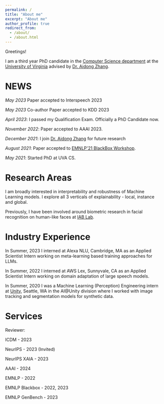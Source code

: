 ```yaml
---
permalink: /
title: "About me"
excerpt: "About me"
author_profile: true
redirect_from: 
  - /about/
  - /about.html
---
```

Greetings!

I am a third year PhD candidate in the [Computer Science department](https://engineering.virginia.edu/departments/computer-science) at the [University of Virginia](https://engineering.virginia.edu/) advised by [Dr. Aidong Zhang](https://www.cs.virginia.edu/~az9eg/website/lab.html).


NEWS
======

*May 2023* Paper accepted to Interspeech 2023

*May 2023* Co-author Paper accepted to KDD 2023

*April 2023*: I passed my Qualification Exam. Officially a PhD Candidate now.

*November 2022*: Paper accepted to AAAI 2023.

*December 2021*: I join [Dr. Aidong Zhang](https://engineering.virginia.edu/faculty/aidong-zhang) for future research 

*August 2021*: Paper accepted to [EMNLP'21 BlackBox Workshop](https://blackboxnlp.github.io/).

*May 2021*: Started PhD at UVA CS.


Research Areas
======
I am broadly interested in interpretability and robustness of Machine Learning models. I explore all 3 verticals of explainability - local, instance and global. 

Previously, I have been involved around biometric research in facial recognition on human-like faces at [IAB Lab](http://iab-rubric.org/).


Industry Experience
======
In Summer, 2023 I interned at Alexa NLU, Cambridge, MA as an Applied Scientist Intern working on meta-learning based training approaches for LLMs.

In Summer, 2022 I interned at AWS Lex, Sunnyvale, CA as an Applied Scientist Intern working on domain adaptation of large speech models. 

In Summer, 2020 I was a Machine Learning (Perception) Engineering intern at [Unity](https://unity.com/), Seattle, WA in the AI@Unity division where I worked with image tracking and segmentation models for synthetic data.


Services
======
Reviewer: 

ICDM - 2023  

NeurIPS - 2023 (Invited)

NeurIPS XAIA - 2023

AAAI - 2024 

EMNLP - 2022

EMNLP Blackbox - 2022, 2023

EMNLP GenBench - 2023
